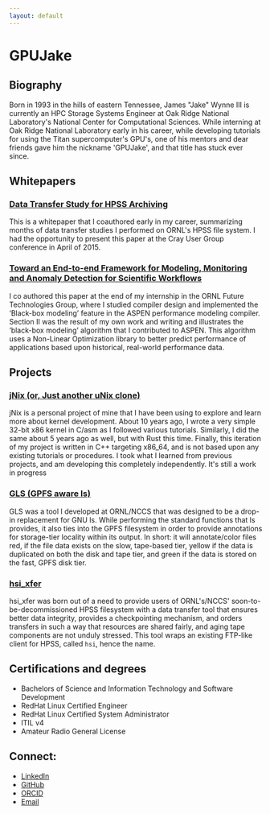 ```yaml
---
layout: default
---
```


# GPUJake

## Biography
Born in 1993 in the hills of eastern Tennessee, James "Jake" Wynne III is currently an HPC Storage Systems Engineer at Oak Ridge National Laboratory's National Center for Computational Sciences. While interning at Oak Ridge National Laboratory early in his career, while developing tutorials for using the Titan supercomputer's GPU's, one of his mentors and dear friends gave him the nickname 'GPUJake', and that title has stuck ever since.

## Whitepapers
### [Data Transfer Study for HPSS Archiving](https://cug.org/proceedings/cug2015_proceedings/includes/files/pap103.pdf)
This is a whitepaper that I coauthored early in my career, summarizing months of data transfer studies I performed on ORNL's HPSS file system. I had the opportunity to present this paper at the Cray User Group conference in April of 2015. 

### [Toward an End-to-end Framework for Modeling, Monitoring and Anomaly Detection for Scientific Workflows](https://www.es.net/assets/pubs_presos/paper-LSPP16-Final.pdf)
I co authored this paper at the end of my internship in the ORNL Future Technologies Group, where I studied compiler design and implemented the ‘Black-box modeling’ feature in the ASPEN performance modeling compiler. Section II was the result of my own work and writing and illustrates the ‘black-box modeling’ algorithm that I contributed to ASPEN. This algorithm uses a Non-Linear Optimization library to better predict performance of applications based upon historical, real-world performance data.

## Projects
### [jNix (or, Just another uNix clone)](https://github.com/JRWynneIII/jnix-cpp)
jNix is a personal project of mine that I have been using to explore and learn more about kernel development. About 10 years ago, I wrote a very simple 32-bit x86 kernel in C/asm as I followed various tutorials. Similarly, I did the same about 5 years ago as well, but with Rust this time. Finally, this iteration of my project is written in C++ targeting x86_64, and is not based upon any existing tutorials or procedures. I took what I learned from previous projects, and am developing this completely independently. It's still a work in progress

### [GLS (GPFS aware ls)](https://github.com/olcf/gls)
GLS was a tool I developed at ORNL/NCCS that was designed to be a drop-in replacement for GNU ls. While performing the standard functions that ls provides, it also ties into the GPFS filesystem in order to provide annotations for storage-tier locality within its output. In short: it will annotate/color files red, if the file data exists on the slow, tape-based tier, yellow if the data is duplicated on both the disk and tape tier, and green if the data is stored on the fast, GPFS disk tier.

### [hsi_xfer](https://github.com/olcf/hsi_xfer)
hsi_xfer was born out of a need to provide users of ORNL's/NCCS' soon-to-be-decommissioned HPSS filesystem with a data transfer tool that ensures better data integrity, provides a checkpointing mechanism, and orders transfers in such a way that resources are shared fairly, and aging tape components are not unduly stressed. This tool wraps an existing FTP-like client for HPSS, called `hsi`, hence the name.


## Certifications and degrees
- Bachelors of Science and Information Technology and Software Development
- RedHat Linux Certified Engineer
- RedHat Linux Certified System Administrator 
- ITIL v4
- Amateur Radio General License

## Connect:
* [LinkedIn](https://linkedin.com/in/gpujake)
* [GitHub](https://github.com/JRWynneIII)
* [ORCID](https://orcid.org/0000-0003-3706-1328)
* [Email](mailto:wynnejr@gpujake.com)

